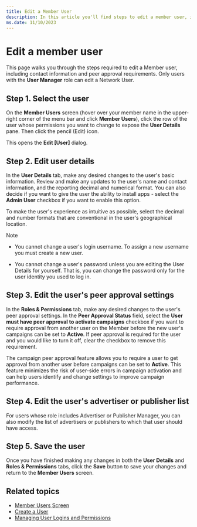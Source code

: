 ```yaml
---
title: Edit a Member User
description: In this article you'll find steps to edit a member user, including contact information and peer approval requirements.
ms.date: 11/10/2023
---
```


# Edit a member user

This page walks you through the steps required to edit a Member user, including contact information and peer approval requirements. Only users with the **User Manager** role can edit a Network User.

## Step 1. Select the user

On the **Member Users** screen (hover over your member name in the upper-right corner of the menu bar and click **Member Users**), click the row of the user whose permissions you want to change to expose the **User Details** pane. Then click the pencil (Edit) icon.

This opens the **Edit \[User\]** dialog.

## Step 2. Edit user details

In the **User Details** tab, make any desired changes to the user's basic information. Review and make any updates to the user's name and contact information, and the reporting decimal and numerical format. You can also decide if you want to give the user the ability to install apps - select the **Admin User** checkbox if you want to enable this option.

To make the user's experience as intuitive as possible, select the decimal and number formats that are conventional in the user's geographical location.

> [!NOTE]
> - You cannot change a user's login username. To assign a new username you must create a new user.
>
> - You cannot change a user's password unless you are editing the User Details for yourself. That is, you can change the password only for the user identity you used to log in.

## Step 3. Edit the user's peer approval settings

In the **Roles & Permissions** tab, make any desired changes to the user's peer approval settings. In the **Peer Approval Status** field, select the **User must have peer approval to activate campaigns** checkbox if you want to require approval from another user on the Member before the new user's campaigns can be set to **Active**. If peer approval is required for the user and you would like to turn it off, clear the checkbox to remove this requirement.

The campaign peer approval feature allows you to require a user to get approval from another user before campaigns can be set to **Active**. This feature minimizes the risk of user-side errors in campaign activation and can help users identify and change settings to improve campaign performance.

## Step 4. Edit the user's advertiser or publisher list

For users whose role includes Advertiser or Publisher Manager, you can also modify the list of advertisers or publishers to which that user should have access.

## Step 5. Save the user

Once you have finished making any changes in both the **User Details** and **Roles & Permissions** tabs, click the **Save** button to save your changes and return to the **Member Users** screen.

## Related topics

- [Member Users Screen](./network-users-screen.md)
- [Create a User](./create-a-user.md)
- [Managing User Logins and Permissions](./managing-user-logins-and-permissions.md)
